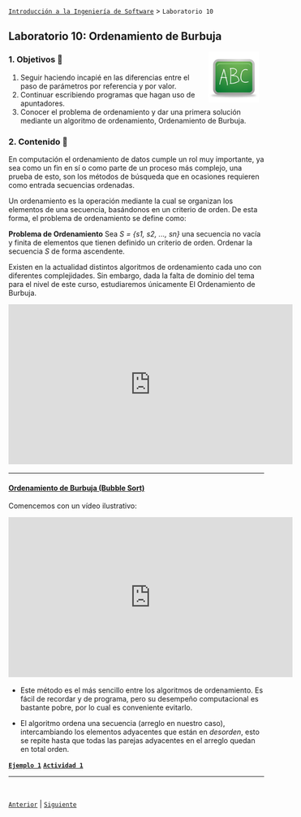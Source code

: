 [`Introducción a la Ingeniería de Software`](../README.md) > `Laboratorio 10`

## Laboratorio 10: Ordenamiento de Burbuja

<img src="../imagenes/pizarron.png" align="right" height="100" width="100" hspace="10">

### 1. Objetivos :dart:

1. Seguir haciendo incapié en las diferencias entre el paso de parámetros por referencia y por valor.
1. Continuar escribiendo programas que hagan uso de apuntadores.
1. Conocer el problema de ordenamiento y dar una primera solución mediante un algoritmo de ordenamiento, Ordenamiento de Burbuja.

### 2. Contenido :blue_book:

En computación el ordenamiento de datos cumple un rol muy importante, ya sea como un fin en sí o como parte de un proceso más complejo, una prueba de esto, son los métodos de búsqueda que en ocasiones requieren como entrada secuencias ordenadas.

Un ordenamiento es la operación mediante la cual se organizan los elementos de una secuencia, basándonos en un criterio de orden. De esta forma, el problema de ordenamiento se define como:

**Problema de Ordenamiento** Sea *S = {s1, s2, ..., sn}* una secuencia no vacía y finita de elementos que tienen definido un criterio de orden. Ordenar la secuencia *S* de forma ascendente.

Existen en la actualidad distintos algoritmos de ordenamiento cada uno con diferentes complejidades. Sin embargo, dada la falta de dominio del tema para el nivel de este curso, estudiaremos únicamente El Ordenamiento de Burbuja.

<iframe width="560" height="315" src="https://www.youtube.com/embed/kPRA0W1kECg" title="YouTube video player" frameborder="0" allow="accelerometer; autoplay; clipboard-write; encrypted-media; gyroscope; picture-in-picture" allowfullscreen></iframe>

---

#### <ins>Ordenamiento de Burbuja (Bubble Sort)</ins>

Comencemos con un vídeo ilustrativo:

<iframe width="560" height="315" src="https://www.youtube.com/embed/lyZQPjUT5B4" title="YouTube video player" frameborder="0" allow="accelerometer; autoplay; clipboard-write; encrypted-media; gyroscope; picture-in-picture" allowfullscreen></iframe>

<br/>

- Este método es el más sencillo entre los algoritmos de ordenamiento. Es fácil de recordar y de programa, pero su desempeño computacional es bastante pobre, por lo cual es conveniente evitarlo.

- El algoritmo ordena una secuencia (arreglo en nuestro caso), intercambiando los elementos adyacentes que están en *desorden*, esto se repite hasta que todas las parejas adyacentes en el arreglo quedan en total orden. 

**[`Ejemplo 1`](ejemplo01/README.md)** **[`Actividad 1`](actividad01/README.md)**

---

<br/>

[`Anterior`](../laboratorio09/README.md) | [`Siguiente`](../laboratorio11/README.md)
